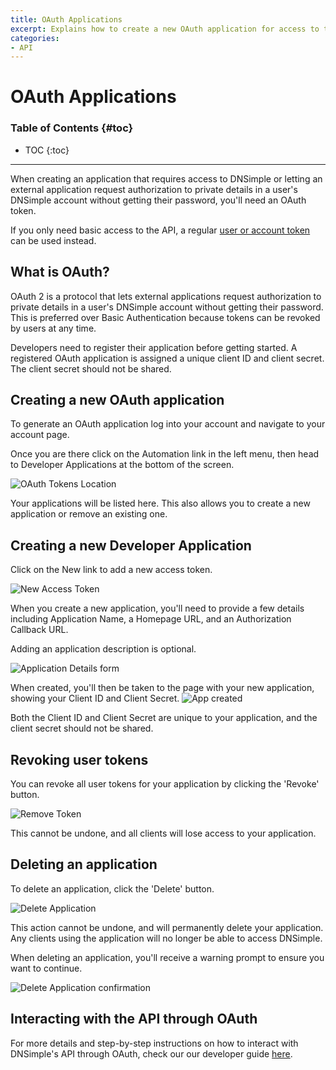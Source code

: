 ```yaml
---
title: OAuth Applications
excerpt: Explains how to create a new OAuth application for access to the API version 2.
categories:
- API
---
```


# OAuth Applications

### Table of Contents {#toc}

* TOC
{:toc}

---

When creating an application that requires access to DNSimple or letting an external application request authorization to private details in a user's DNSimple account without getting their password, you'll need an OAuth token.

If you only need basic access to the API, a regular [user or account token](/articles/api-access-token/) can be used instead.

## What is OAuth?

OAuth 2 is a protocol that lets external applications request authorization to private details in a user's DNSimple account without getting their password. This is preferred over Basic Authentication because tokens can be revoked by users at any time.

Developers need to register their application before getting started. A registered OAuth application is assigned a unique client ID and client secret. The client secret should not be shared.

## Creating a new OAuth application

To generate an OAuth application log into your account and navigate to your account page.

Once you are there click on the <label>Automation</label> link in the left menu, then head to Developer Applications at the bottom of the screen.

![OAuth Tokens Location](/files/oauth-location.png)

Your applications will be listed here. This also allows you to create a new application or remove an existing one.

## Creating a new Developer Application

Click on the <label>New</label> link to add a new access token.

![New Access Token](/files/new-application.png)

When you create a new application, you'll need to provide a few details including Application Name, a Homepage URL, and an Authorization Callback URL.

<tip>
Adding an application description is optional.
</tip>

![Application Details form](/files/app-details.png)

When created, you'll then be taken to the page with your new application, showing your Client ID and Client Secret.
![App created](files/app-created.png)

<info>
Both the Client ID and Client Secret are unique to your application, and the client secret should not be shared.
</info>

## Revoking user tokens

You can revoke all user tokens for your application by clicking the 'Revoke' button.

![Remove Token](/files/revoke-all-user-tokens.png)

This cannot be undone, and all clients will lose access to your application.

## Deleting an application

To delete an application, click the 'Delete' button.

![Delete Application](/files/delete-application.png)

This action cannot be undone, and will permanently delete your application. Any clients using the application will no longer be able to access DNSimple.

When deleting an application, you'll receive a warning prompt to ensure you want to continue.

![Delete Application confirmation](/files/delete-application-confirm.png)

## Interacting with the API through OAuth

For more details and step-by-step instructions on how to interact with DNSimple's API through OAuth, check our our developer guide [here](https://developer.dnsimple.com/v2/oauth/#web-application-flow).
